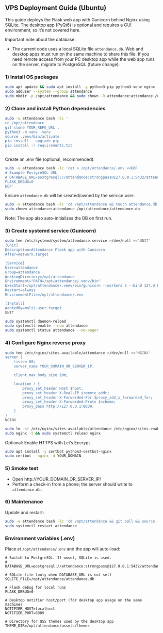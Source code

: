 ## VPS Deployment Guide (Ubuntu)

This guide deploys the Flask web app with Gunicorn behind Nginx using SQLite. The desktop app (PyQt6) is optional and requires a GUI environment, so it’s not covered here.

Important note about the database:

- The current code uses a local SQLite file `attendance.db`. Web and desktop apps must run on the same machine to share this file. If you need remote access from your PC desktop app while the web app runs on the server, migrate to PostgreSQL (future change).

### 1) Install OS packages

```bash
sudo apt update && sudo apt install -y python3-pip python3-venv nginx
sudo adduser --system --group attendance
sudo mkdir -p /opt/attendance && sudo chown -R attendance:attendance /opt/attendance
```

### 2) Clone and install Python dependencies

```bash
sudo -u attendance bash -lc '
cd /opt/attendance
git clone YOUR_REPO_URL .
python3 -m venv .venv
source .venv/bin/activate
pip install --upgrade pip
pip install -r requirements.txt
'
```

Create an .env file (optional, recommended):

```bash
sudo -u attendance bash -lc 'cat > /opt/attendance/.env <<EOF
# Example PostgreSQL URL
# DATABASE_URL=postgresql://attendance:strongpass@127.0.0.1:5432/attendance
FLASK_DEBUG=0
EOF'
```

Ensure `attendance.db` will be created/owned by the service user:

```bash
sudo -u attendance bash -lc 'cd /opt/attendance && touch attendance.db'
sudo chown attendance:attendance /opt/attendance/attendance.db
```

Note: The app also auto-initializes the DB on first run.

### 3) Create systemd service (Gunicorn)

```bash
sudo tee /etc/systemd/system/attendance.service >/dev/null <<'UNIT'
[Unit]
Description=Attendance Flask app with Gunicorn
After=network.target

[Service]
User=attendance
Group=attendance
WorkingDirectory=/opt/attendance
Environment="PATH=/opt/attendance/.venv/bin"
ExecStart=/opt/attendance/.venv/bin/gunicorn --workers 3 --bind 127.0.0.1:8000 web_app:app
Restart=always
EnvironmentFile=/opt/attendance/.env

[Install]
WantedBy=multi-user.target
UNIT

sudo systemctl daemon-reload
sudo systemctl enable --now attendance
sudo systemctl status attendance --no-pager
```

### 4) Configure Nginx reverse proxy

```bash
sudo tee /etc/nginx/sites-available/attendance >/dev/null <<'NGINX'
server {
    listen 80;
    server_name YOUR_DOMAIN_OR_SERVER_IP;

    client_max_body_size 10m;

    location / {
        proxy_set_header Host $host;
        proxy_set_header X-Real-IP $remote_addr;
        proxy_set_header X-Forwarded-For $proxy_add_x_forwarded_for;
        proxy_set_header X-Forwarded-Proto $scheme;
        proxy_pass http://127.0.0.1:8000;
    }
}
NGINX

sudo ln -sf /etc/nginx/sites-available/attendance /etc/nginx/sites-enabled/attendance
sudo nginx -t && sudo systemctl reload nginx
```

Optional: Enable HTTPS with Let’s Encrypt

```bash
sudo apt install -y certbot python3-certbot-nginx
sudo certbot --nginx -d YOUR_DOMAIN
```

### 5) Smoke test

- Open http://YOUR_DOMAIN_OR_SERVER_IP/
- Perform a check-in from a phone; the server should write to `attendance.db`.

### 6) Maintenance

Update and restart:

```bash
sudo -u attendance bash -lc 'cd /opt/attendance && git pull && source .venv/bin/activate && pip install -r requirements.txt'
sudo systemctl restart attendance
```

### Environment variables (.env)

Place at `/opt/attendance/.env` and the app will auto-load:

```
# Switch to PostgreSQL. If unset, SQLite is used.
# DATABASE_URL=postgresql://attendance:strongpass@127.0.0.1:5432/attendance

# SQLite file (only when DATABASE_URL is not set)
SQLITE_FILE=/opt/attendance/attendance.db

# Flask debug for local runs
FLASK_DEBUG=0

# Desktop notifier host/port (for desktop app usage on the same machine)
NOTIFIER_HOST=localhost
NOTIFIER_PORT=8989

# Directory for QSS themes used by the desktop app
THEME_DIR=/opt/attendance/assets/themes
```



